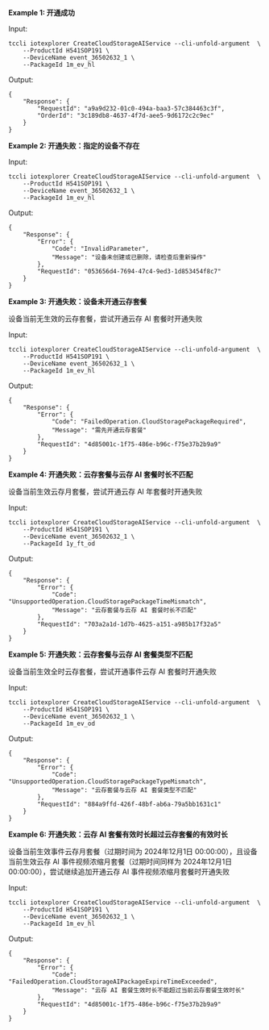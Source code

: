 **Example 1: 开通成功**



Input: 

```
tccli iotexplorer CreateCloudStorageAIService --cli-unfold-argument  \
    --ProductId H541SOP191 \
    --DeviceName event_36502632_1 \
    --PackageId 1m_ev_hl
```

Output: 
```
{
    "Response": {
        "RequestId": "a9a9d232-01c0-494a-baa3-57c384463c3f",
        "OrderId": "3c189db8-4637-4f7d-aee5-9d6172c2c9ec"
    }
}
```

**Example 2: 开通失败：指定的设备不存在**



Input: 

```
tccli iotexplorer CreateCloudStorageAIService --cli-unfold-argument  \
    --ProductId H541SOP191 \
    --DeviceName event_36502632_1 \
    --PackageId 1m_ev_hl
```

Output: 
```
{
    "Response": {
        "Error": {
            "Code": "InvalidParameter",
            "Message": "设备未创建或已删除，请检查后重新操作"
        },
        "RequestId": "053656d4-7694-47c4-9ed3-1d853454f8c7"
    }
}
```

**Example 3: 开通失败：设备未开通云存套餐**

设备当前无生效的云存套餐，尝试开通云存 AI 套餐时开通失败

Input: 

```
tccli iotexplorer CreateCloudStorageAIService --cli-unfold-argument  \
    --ProductId H541SOP191 \
    --DeviceName event_36502632_1 \
    --PackageId 1m_ev_hl
```

Output: 
```
{
    "Response": {
        "Error": {
            "Code": "FailedOperation.CloudStoragePackageRequired",
            "Message": "需先开通云存套餐"
        },
        "RequestId": "4d85001c-1f75-486e-b96c-f75e37b2b9a9"
    }
}
```

**Example 4: 开通失败：云存套餐与云存 AI 套餐时长不匹配**

设备当前生效云存月套餐，尝试开通云存 AI 年套餐时开通失败

Input: 

```
tccli iotexplorer CreateCloudStorageAIService --cli-unfold-argument  \
    --ProductId H541SOP191 \
    --DeviceName event_36502632_1 \
    --PackageId 1y_ft_od
```

Output: 
```
{
    "Response": {
        "Error": {
            "Code": "UnsupportedOperation.CloudStoragePackageTimeMismatch",
            "Message": "云存套餐与云存 AI 套餐时长不匹配"
        },
        "RequestId": "703a2a1d-1d7b-4625-a151-a985b17f32a5"
    }
}
```

**Example 5: 开通失败：云存套餐与云存 AI 套餐类型不匹配**

设备当前生效全时云存套餐，尝试开通事件云存 AI 套餐时开通失败

Input: 

```
tccli iotexplorer CreateCloudStorageAIService --cli-unfold-argument  \
    --ProductId H541SOP191 \
    --DeviceName event_36502632_1 \
    --PackageId 1m_ev_od
```

Output: 
```
{
    "Response": {
        "Error": {
            "Code": "UnsupportedOperation.CloudStoragePackageTypeMismatch",
            "Message": "云存套餐与云存 AI 套餐类型不匹配"
        },
        "RequestId": "884a9ffd-426f-48bf-ab6a-79a5bb1631c1"
    }
}
```

**Example 6: 开通失败：云存 AI 套餐有效时长超过云存套餐的有效时长**

设备当前生效事件云存月套餐（过期时间为 2024年12月1日 00:00:00），且设备当前生效云存 AI 事件视频浓缩月套餐（过期时间同样为 2024年12月1日 00:00:00），尝试继续追加开通云存 AI 事件视频浓缩月套餐时开通失败

Input: 

```
tccli iotexplorer CreateCloudStorageAIService --cli-unfold-argument  \
    --ProductId H541SOP191 \
    --DeviceName event_36502632_1 \
    --PackageId 1m_ev_hl
```

Output: 
```
{
    "Response": {
        "Error": {
            "Code": "FailedOperation.CloudStorageAIPackageExpireTimeExceeded",
            "Message": "云存 AI 套餐生效时长不能超过当前云存套餐生效时长"
        },
        "RequestId": "4d85001c-1f75-486e-b96c-f75e37b2b9a9"
    }
}
```

